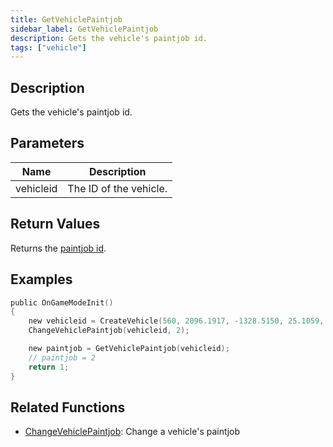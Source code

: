 ```yaml
---
title: GetVehiclePaintjob
sidebar_label: GetVehiclePaintjob
description: Gets the vehicle's paintjob id.
tags: ["vehicle"]
---
```


<VersionWarn version='omp v1.1.0.2612' />

## Description

Gets the vehicle's paintjob id.

## Parameters

| Name      | Description            |
|-----------|------------------------|
| vehicleid | The ID of the vehicle. |

## Return Values

Returns the [paintjob id](../resources/paintjobs).

## Examples

```c
public OnGameModeInit()
{
    new vehicleid = CreateVehicle(560, 2096.1917, -1328.5150, 25.1059, 0.0000, 6, 0, 100);
    ChangeVehiclePaintjob(vehicleid, 2);

    new paintjob = GetVehiclePaintjob(vehicleid);
    // paintjob = 2
    return 1;
}
```

## Related Functions

- [ChangeVehiclePaintjob](ChangeVehiclePaintjob): Change a vehicle's paintjob
